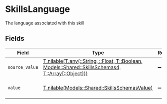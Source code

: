 # SkillsLanguage

The language associated with this skill


## Fields

| Field                                                                                                                                                  | Type                                                                                                                                                   | Required                                                                                                                                               | Description                                                                                                                                            | Example                                                                                                                                                |
| ------------------------------------------------------------------------------------------------------------------------------------------------------ | ------------------------------------------------------------------------------------------------------------------------------------------------------ | ------------------------------------------------------------------------------------------------------------------------------------------------------ | ------------------------------------------------------------------------------------------------------------------------------------------------------ | ------------------------------------------------------------------------------------------------------------------------------------------------------ |
| `source_value`                                                                                                                                         | [T.nilable(T.any(::String, ::Float, T::Boolean, Models::Shared::SkillsSchemas4, T::Array[::Object]))](../../models/shared/skillsschemassourcevalue.md) | :heavy_minus_sign:                                                                                                                                     | N/A                                                                                                                                                    |                                                                                                                                                        |
| `value`                                                                                                                                                | [T.nilable(Models::Shared::SkillsSchemasValue)](../../models/shared/skillsschemasvalue.md)                                                             | :heavy_minus_sign:                                                                                                                                     | The Locale Code of the language                                                                                                                        | en_GB                                                                                                                                                  |